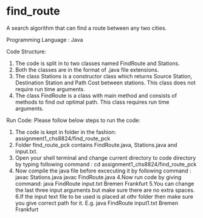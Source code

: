 # find_route
A search algorithm that can find a route between any two cities.

Programming Language : Java

Code Structure:
1. The code is split in to two classes named FindRoute and Stations.
2. Both the classes are in the format of .java file extensions.
3. The class Stations is a constructor class which returns Source Station, Destination
Station and Path Cost between stations. This class does not require run time arguments.
4. The class FindRoute is a class with main method and consists of methods to find out
optimal path. This class requires run time arguments.

Run Code:
Please follow below steps to run the code:
1. The code is kept in folder in the fashion: assignment1_chs8824/find_route_pck
2. Folder find_route_pck contains FindRoute.java, Stations.java and input.txt.
2. Open your shell terminal and change current directory to code directory
by typing following command :
cd assignment1_chs8824/find_route_pck
3. Now compile the java file before excecuting it by following command :
javac Stations.java
javac FindRoute.java
4.Now run code by giving command: 
java FindRoute input.txt Bremen Frankfurt
5.You can change the last three input arguments but make sure there are no extra spaces.
6.If the input text file to be used is placed at othr folder then make sure you give 
correct path for it.
E.g. java FindRoute input1.txt Bremen Frankfurt



